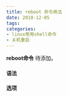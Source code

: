 ```yaml
---
title: reboot 命令用法
date: 2018-12-05
tags:
categories: 
- linux常用shell命令
- 关机重启
---
```

**reboot命令** 待添加。
<!-- more --> 
#### **语法**


#### **选项**
